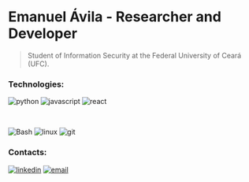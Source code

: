 # Emanuel Ávila - Researcher and Developer


> Student of Information Security at the Federal University of Ceará (UFC).
<!--![contribution](https://github-readme-stats.vercel.app/api?username=meiazero&show_icons=true&theme=dark&hide_rank=true&include_all_commits=true&count_private=true&hide=stars,issues&cache_seconds=43200)-->
<!--![languages](https://github-readme-stats.vercel.app/api/top-langs/?username=meiazero&layout=compact&langs_count=6&theme=dark&cache_seconds=43200)-->


### Technologies:

<!-- ![html](https://img.shields.io/badge/-HTML-ff5722?logo=html5&logoColor=fff&style=for-the-badge) -->
<!-- ![css](https://img.shields.io/badge/-CSS-2196f3?logo=css3&logoColor=fff&style=for-the-badge) -->
<!-- ![django](https://img.shields.io/badge/-django-0c4b33?logo=django&logoColor=fff&style=for-the-badge) -->
<!-- ![c](https://img.shields.io/badge/-212529?logo=c&logoColor=fff&style=for-the-badge) -->
<!-- ![docker](https://img.shields.io/badge/-Docker-212529?logo=docker&logoColor=2496ed&style=for-the-badge) -->
 ![python](https://img.shields.io/badge/-Python-212529?logo=python&logoColor=336d9d&style=for-the-badge)
 ![javascript](https://img.shields.io/badge/-Javascript-212529?logo=javascript&logoColor=05032&style=for-the-badge)
![react](https://img.shields.io/badge/-React-212529?logo=react&logoColor=61dafb&style=for-the-badge)
<!-- ![typescript](https://img.shields.io/badge/-TypeScript-212529?logo=typescript&logoColor=05032&style=for-the-badge) -->
<!-- ![nodejs](https://img.shields.io/badge/-node.js-212529?logo=nodedotjs&logoColor=339933&style=for-the-badge) -->


</br>

![Bash](https://img.shields.io/badge/-Bash-212529?logo=gnu-bash&logoColor=fff&style=for-the-badge)
![linux](https://img.shields.io/badge/-Linux-212529?logo=linux&logoColor=fff&style=for-the-badge)
![git](https://img.shields.io/badge/-Git-212529?logo=git&logoColor=f05032&style=for-the-badge)



### Contacts:
[![linkedin](https://img.shields.io/badge/-LinkedIn-0077b5?logo=linkedin&logoColor=fff&style=for-the-badge)](https://www.linkedin.com/in/meiazero/)
[![email](https://img.shields.io/badge/-Email-212529?logo=gmail&logoColor=fff&style=for-the-badge)](mailto:avilaemanueel@gmail.com)
